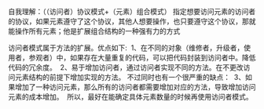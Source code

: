 自我理解：（（访问者）协议模式+（元素）组合模式）
    指定想要访问元素的访问者的协议，如果元素遵守了这个协议，其他人想要操作，也只要遵守这个协议，那就能操作所有元素；他是扩展组合结构的一种强有力的方式

访问者模式属于方法的扩展。优点如下:     1、在不同的对象（维修者，升级者，使用者，参观者）中，如果存在大量重复的代码，可以把代码封装到访问者中。降低代码的冗余度。     2、易于增加访问者，通过访问者实现不同的方法。在不更改访问元素结构的前提下增加实现的方法。 不过同时也有一个很严重的缺点：     3、如果增加了一种访问元素，那么所有的访问者都需要增加对应的方法，导致增加访问元素的成本增加。     所以，最好在能确定具体元素数量的时候再使用访问者模式。

